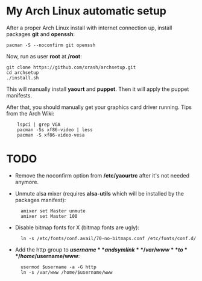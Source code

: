 # My Arch Linux automatic setup

After a proper Arch Linux install with internet connection up, install packages **git** and **openssh**:

    pacman -S --noconfirm git openssh

Now, run as user **root** at **/root**:

    git clone https://github.com/xrash/archsetup.git
	cd archsetup
	./install.sh

This will manually install **yaourt** and **puppet**. Then it will apply the puppet manifests.

After that, you should manually get your graphics card driver running. Tips from the Arch Wiki:

        lspci | grep VGA
        pacman -Ss xf86-video | less
        pacman -S xf86-video-vesa

# TODO

- Remove the noconfirm option from **/etc/yaourtrc** after it's not needed anymore.
- Unmute alsa mixer (requires **alsa-utils** which will be installed by the packages manifest):

        amixer set Master unmute
	    amixer set Master 100

- Disable bitmap fonts for X (bitmap fonts are ugly):

        ln -s /etc/fonts/conf.avail/70-no-bitmaps.conf /etc/fonts/conf.d/

- Add the http group to **$username** and symlink **/var/www** to **/home/$username/www**:

        usermod $username -a -G http
        ln -s /var/www /home/$username/www
